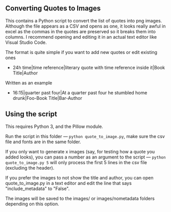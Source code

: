 ## Converting Quotes to Images

This contains a Python script to convert the list of quotes into png images. Although the file appears as a CSV and opens as one, it looks really awful in excel as the commas in the quotes are preserved so it breaks them into columns. I recommend opening and editing it in an actual text editor like Visual Studio Code.

The format is quite simple if you want to add new quotes or edit existing ones

* 24h time|time reference|literary quote with time reference inside it|Book Title|Author

Written as an example
* 16:15|quarter past four|At a quarter past four he stumbled home drunk|Foo-Book Title|Bar-Author

## Using the script
This requires Python 3, and the Pillow module.

Run the script in this folder — `python quote_to_image.py`, make sure the csv file and fonts are in the same folder.

If you only want to generate x images (say, for testing how a quote you added looks), you can pass a number as an argument to the script — `python quote_to_image.py 5` will only process the first 5 lines in the csv file (excluding the header).

If you prefer the images to not show the title and author, you can open quote_to_image.py in a text editor and edit the line that says "include_metadata" to "False".

The images will be saved to the images/ or images/nometadata folders depending on this option.
